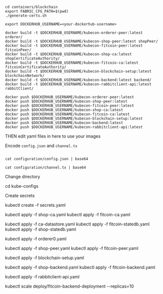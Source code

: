 ```
cd containers/blockchain
export FABRIC_CFG_PATH=$(pwd)
./generate-certs.sh

export DOCKERHUB_USERNAME=<your-dockerhub-username>

docker build -t $DOCKERHUB_USERNAME/kubecon-orderer-peer:latest orderer/
docker build -t $DOCKERHUB_USERNAME/kubecon-shop-peer:latest shopPeer/
docker build -t $DOCKERHUB_USERNAME/kubecon-fitcoin-peer:latest fitcoinPeer/
docker build -t $DOCKERHUB_USERNAME/kubecon-shop-ca:latest shopCertificateAuthority/
docker build -t $DOCKERHUB_USERNAME/kubecon-fitcoin-ca:latest fitcoinCertificateAuthority/
docker build -t $DOCKERHUB_USERNAME/kubecon-blockchain-setup:latest blockchainNetwork/
docker build -t $DOCKERHUB_USERNAME/kubecon-backend:latest backend/
docker build -t $DOCKERHUB_USERNAME/kubecon-rabbitclient-api:latest rabbitClient/

docker push $DOCKERHUB_USERNAME/kubecon-orderer-peer:latest
docker push $DOCKERHUB_USERNAME/kubecon-shop-peer:latest
docker push $DOCKERHUB_USERNAME/kubecon-fitcoin-peer:latest
docker push $DOCKERHUB_USERNAME/kubecon-shop-ca:latest
docker push $DOCKERHUB_USERNAME/kubecon-fitcoin-ca:latest
docker push $DOCKERHUB_USERNAME/kubecon-blockchain-setup:latest
docker push $DOCKERHUB_USERNAME/kubecon-backend:latest
docker push $DOCKERHUB_USERNAME/kubecon-rabbitclient-api:latest
```

THEN edit yaml files in here to use your images

Encode `config.json` and `channel.tx`
```

cat configuration/config.json | base64

cat configuration/channel.tx | base64
```

Change directory

cd kube-configs

Create secrets

kubectl create -f secrets.yaml

kubectl apply -f shop-ca.yaml
kubectl apply -f fitcoin-ca.yaml

kubectl apply -f ca-datastore.yaml
kubectl apply -f fitcoin-statedb.yaml
kubectl apply -f shop-statedb.yaml

kubectl apply -f orderer0.yaml

kubectl apply -f shop-peer.yaml
kubectl apply -f fitcoin-peer.yaml

kubectl apply -f blockchain-setup.yaml

kubectl apply -f shop-backend.yaml
kubectl apply -f fitcoin-backend.yaml

kubectl apply -f rabbitclient-api.yaml

kubectl scale deploy/fitcoin-backend-deployment --replicas=10
